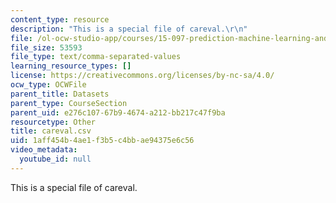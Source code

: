 ```yaml
---
content_type: resource
description: "This is a special file of careval.\r\n"
file: /ol-ocw-studio-app/courses/15-097-prediction-machine-learning-and-statistics-spring-2012/1aff454b4ae1f3b5c4bbae94375e6c56_careval.csv
file_size: 53593
file_type: text/comma-separated-values
learning_resource_types: []
license: https://creativecommons.org/licenses/by-nc-sa/4.0/
ocw_type: OCWFile
parent_title: Datasets
parent_type: CourseSection
parent_uid: e276c107-67b9-4674-a212-bb217c47f9ba
resourcetype: Other
title: careval.csv
uid: 1aff454b-4ae1-f3b5-c4bb-ae94375e6c56
video_metadata:
  youtube_id: null
---
```

This is a special file of careval.
